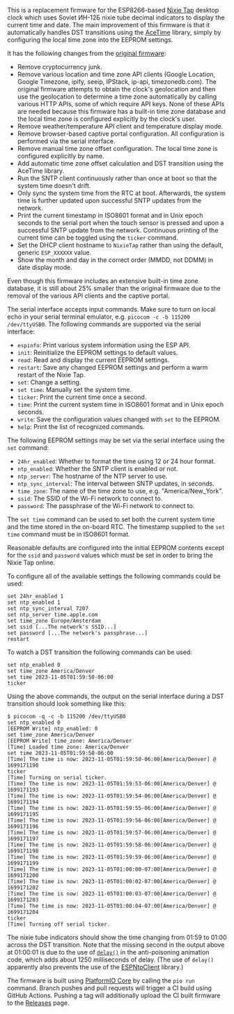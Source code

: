 This is a replacement firmware for the ESP8266-based [Nixie Tap](https://mladendinic.com/nixietap/) desktop clock which uses Soviet ИН-12Б nixie tube decimal indicators to display the current time and date. The main improvement of this firmware is that it automatically handles DST transitions using the [AceTime](https://github.com/bxparks/AceTime) library, simply by configuring the local time zone into the EEPROM settings.

It has the following changes from the [original firmware](https://github.com/mladendinic/nixietap/tree/master/firmware):

* Remove cryptocurrency junk.
* Remove various location and time zone API clients (Google Location, Google Timezone, ipify, seeip, IPStack, ip-api, timezonedb.com). The original firmware attempts to obtain the clock's geolocation and then use the geolocation to determine a time zone automatically by calling various HTTP APIs, some of which require API keys. None of these APIs are needed because this firmware has a built-in time zone database and the local time zone is configured explicitly by the clock's user.
* Remove weather/temperature API client and temperature display mode.
* Remove browser-based captive portal configuration. All configuration is performed via the serial interface.
* Remove manual time zone offset configuration. The local time zone is configured explicitly by name.
* Add automatic time zone offset calculation and DST transition using the AceTime library.
* Run the SNTP client continuously rather than once at boot so that the system time doesn't drift.
* Only sync the system time from the RTC at boot. Afterwards, the system time is further updated upon successful SNTP updates from the network.
* Print the current timestamp in ISO8601 format and in Unix epoch seconds to the serial port when the touch sensor is pressed and upon a successful SNTP update from the network. Continuous printing of the current time can be toggled using the `ticker` command.
* Set the DHCP client hostname to `NixieTap` rather than using the default, generic `ESP_XXXXXX` value.
* Show the month and day in the correct order (MMDD, not DDMM) in date display mode.

Even though this firmware includes an extensive built-in time zone database, it is still about 25% smaller than the original firmware due to the removal of the various API clients and the captive portal.

The serial interface accepts input commands. Make sure to turn on local echo in your serial terminal emulator, e.g. `picocom -c -b 115200 /dev/ttyUSB0`. The following commands are supported via the serial interface:

* `espinfo`: Print various system information using the ESP API.
* `init`: Reinitialize the EEPROM settings to default values.
* `read`: Read and display the current EEPROM settings.
* `restart`: Save any changed EEPROM settings and perform a warm restart of the Nixie Tap.
* `set`: Change a setting.
* `set time`: Manually set the system time.
* `ticker`: Print the current time once a second.
* `time`: Print the current system time in ISO8601 format and in Unix epoch seconds.
* `write`: Save the configuration values changed with `set` to the EEPROM.
* `help`: Print the list of recognized commands.

The following EEPROM settings may be set via the serial interface using the `set` command:

* `24hr_enabled`: Whether to format the time using 12 or 24 hour format.
* `ntp_enabled`: Whether the SNTP client is enabled or not.
* `ntp_server`: The hostname of the NTP server to use.
* `ntp_sync_interval`: The interval between SNTP updates, in seconds.
* `time_zone`: The name of the time zone to use, e.g. "America/New_York".
* `ssid`: The SSID of the Wi-Fi network to connect to.
* `password`: The passphrase of the Wi-Fi network to connect to.

The `set time` command can be used to set both the current system time and the time stored in the on-board RTC. The timestamp supplied to the `set time` command must be in ISO8601 format.

Reasonable defaults are configured into the initial EEPROM contents except for the `ssid` and `password` values which must be set in order to bring the Nixie Tap online.

To configure all of the available settings the following commands could be used:
```
set 24hr_enabled 1
set ntp_enabled 1
set ntp_sync_interval 7207
set ntp_server time.apple.com
set time_zone Europe/Amsterdam
set ssid [...The network's SSID...]
set password [...The network's passphrase...]
restart
```

To watch a DST transition the following commands can be used:
```
set ntp_enabled 0
set time_zone America/Denver
set time 2023-11-05T01:59:50-06:00
ticker
```

Using the above commands, the output on the serial interface during a DST transition should look something like this:
```
$ picocom -q -c -b 115200 /dev/ttyUSB0
set ntp_enabled 0
[EEPROM Write] ntp_enabled: 0
set time_zone America/Denver
[EEPROM Write] time_zone: America/Denver
[Time] Loaded time zone: America/Denver
set time 2023-11-05T01:59:50-06:00
[Time] The time is now: 2023-11-05T01:59:50-06:00[America/Denver] @ 1699171190
ticker
[Time] Turning on serial ticker.
[Time] The time is now: 2023-11-05T01:59:53-06:00[America/Denver] @ 1699171193
[Time] The time is now: 2023-11-05T01:59:54-06:00[America/Denver] @ 1699171194
[Time] The time is now: 2023-11-05T01:59:55-06:00[America/Denver] @ 1699171195
[Time] The time is now: 2023-11-05T01:59:56-06:00[America/Denver] @ 1699171196
[Time] The time is now: 2023-11-05T01:59:57-06:00[America/Denver] @ 1699171197
[Time] The time is now: 2023-11-05T01:59:58-06:00[America/Denver] @ 1699171198
[Time] The time is now: 2023-11-05T01:59:59-06:00[America/Denver] @ 1699171199
[Time] The time is now: 2023-11-05T01:00:00-07:00[America/Denver] @ 1699171200
[Time] The time is now: 2023-11-05T01:00:02-07:00[America/Denver] @ 1699171202
[Time] The time is now: 2023-11-05T01:00:03-07:00[America/Denver] @ 1699171203
[Time] The time is now: 2023-11-05T01:00:04-07:00[America/Denver] @ 1699171204
ticker
[Time] Turning off serial ticker.
```

The nixie tube indicators should show the time changing from 01:59 to 01:00 across the DST transition. Note that the missing second in the output above at 01:00:01 is due to the use of [`delay()`](https://www.arduino.cc/reference/en/language/functions/time/delay/) in the anti-poisoning animation code, which adds about 1250 milliseconds of delay. (The use of `delay()` apparently also prevents the use of the [ESPNtpClient](https://github.com/gmag11/ESPNtpClient) library.)

The firmware is built using [PlatformIO Core](https://docs.platformio.org/en/latest/core/index.html) by calling the `pio run` command. Branch pushes and pull requests will trigger a CI build using GitHub Actions. Pushing a tag will additionally upload the CI built firmware to the [Releases](https://github.com/edmonds/nixietap/releases) page.
